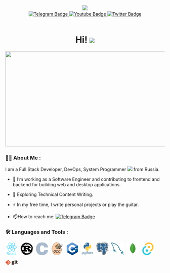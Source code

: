 <div id="header" align="center">
  <img src="https://i.pinimg.com/1200x/85/3c/de/853cde4c2b613a6e45b38508c8f2f1e0.jpg" width="100"/>
</div>
<div id="badges" align="center">
  <a href="https://t.me/crvxiesd">
    <img src="https://img.shields.io/badge/Telegram-blue?style=for-the-badge&logo=telegram&logoColor=white" alt="Telegram Badge"/>
  </a>
  <a href="https://discordapp.com/users/799139246928560139">
    <img src="https://img.shields.io/badge/Discord-5865F2?style=for-the-badge&logo=discord&logoColor=white" alt="Youtube Badge"/>
  </a>
  <a href="https://vk.com/cxzivxized">
    <img src="https://img.shields.io/badge/VK-4C75A3?style=for-the-badge&logo=vk&logoColor=white" alt="Twitter Badge"/>
  </a>
</div>
<div id="counter" align="center">
  <img src="https://komarev.com/ghpvc/?username=MozzarellaCheesee&style=flat-square&color=blue" alt=""/>  
</div>
<div id="hello" align="center">
  <h1>
    Hi!
    <img src="https://i.pinimg.com/736x/d7/c9/97/d7c99749082e797c6a81368b8bf35ea4.jpg" width="30px"/>
  </h1>
</div>

<div align="center">
  <img src="https://i.pinimg.com/736x/1e/58/40/1e5840958893d2fc325c6b8d5af93ab8.jpg" width="600" height="300"/>
</div>

### 👨‍💻 About Me :
I am a Full Stack Developer, DevOps, System Programmer <img src="https://i.pinimg.com/736x/f3/08/ae/f308aec2aceae5a59526e69f09c07abc.jpg" width="30"> from Russia.

- :telescope: I’m working as a Software Engineer and contributing to frontend and backend for building web and desktop applications.

- :seedling: Exploring Technical Content Writing.

- :zap: In my free time, I write personal projects or play the guitar.

- :mailbox:How to reach me: [![Telegram Badge](https://img.shields.io/badge/-Mozzarella-blue?style=flat&logo=telegram&logoColor=white)](https://t.me/crvxiesd)

### :hammer_and_wrench: Languages and Tools :
<div>
  <img src="https://github.com/devicons/devicon/blob/master/icons/react/react-original-wordmark.svg" title="React" alt="React" width="40" height="40"/>&nbsp;
  <img src="https://github.com/devicons/devicon/blob/master/icons/rust/rust-original.svg" title="Rust" alt="Rust" width="40" height="40"/>&nbsp;
  <img src="https://github.com/devicons/devicon/blob/master/icons/c/c-original.svg" title="C" alt="C" width="40" height="40"/>&nbsp;
  <img src="https://github.com/devicons/devicon/blob/master/icons/gcc/gcc-original.svg" title="gcc" alt="gcc" width="40" height="40"/>&nbsp;
  <img src="https://github.com/devicons/devicon/blob/master/icons/cplusplus/cplusplus-original.svg" title="C++" alt="C++" width="40" height="40"/>&nbsp;
  <img src="https://github.com/devicons/devicon/blob/master/icons/python/python-original-wordmark.svg" title="Python" alt="Python" width="40" height="40"/>&nbsp;
  <img src="https://github.com/devicons/devicon/blob/master/icons/postgresql/postgresql-original.svg" title="postgresql" alt="postgresql" width="40" height="40"/>&nbsp;
  <img src="https://github.com/devicons/devicon/blob/master/icons/mysql/mysql-original.svg" title="MySQL" alt="MySQL" width="40" height="40"/>&nbsp;
  <img src="https://github.com/devicons/devicon/blob/master/icons/mongodb/mongodb-original.svg" title="MongoDB" alt="MongoDB" width="40" height="40"/>&nbsp;
  <img src="https://github.com/devicons/devicon/blob/master/icons/tauri/tauri-original.svg" title="Tauri" alt="Tauri" width="40" height="40"/>&nbsp;
  <img src="https://github.com/devicons/devicon/blob/master/icons/git/git-original-wordmark.svg" title="Git" **alt="Git" width="40" height="40"/>
</div>
